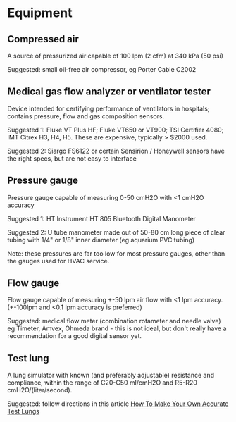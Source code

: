 # Equipment

## Compressed air

A source of pressurized air capable of 100 lpm (2 cfm) at 340 kPa (50 psi)

Suggested: small oil-free air compressor, eg Porter Cable C2002

## Medical gas flow analyzer or ventilator tester

Device intended for certifying performance of ventilators in hospitals; contains pressure, flow and gas composition sensors.

Suggested 1: Fluke VT Plus HF; Fluke VT650 or VT900; TSI Certifier 4080; IMT Citrex H3, H4, H5.
These are expensive, typically > $2000 used.

Suggested 2: Siargo FS6122 or certain Sensirion  / Honeywell sensors have the right specs, but are not easy to interface

## Pressure gauge

Pressure gauge capable of measuring 0-50 cmH2O with <1 cmH2O accuracy

Suggested 1: HT Instrument HT 805 Bluetooth Digital Manometer

Suggested 2: U tube manometer made out of 50-80 cm long piece of clear tubing with 1/4" or 1/8" inner diameter (eg aquarium PVC tubing)

Note: these pressures are far too low for most pressure gauges, other than the gauges used for HVAC service.

## Flow gauge

Flow gauge capable of measuring +-50 lpm air flow with <1 lpm accuracy.  (+-100lpm and <0.1 lpm accuracy is preferred) 

Suggested: medical flow meter (combination rotameter and needle valve) eg Timeter, Amvex, Ohmeda brand - this is not ideal, but don't really have a recommendation for a good digital sensor yet.

## Test lung

A lung simulator with known (and preferably adjustable) resistance and compliance, within the range of C20-C50 ml/cmH2O and R5-R20 cmH2O/(liter/second).

Suggested: follow directions in this article [How To Make Your Own Accurate Test Lungs](https://medium.com/@RobertLeeRead/how-to-make-your-own-accurate-test-lungs-for-testing-emergency-ventilators-2d68fe5ac460)
